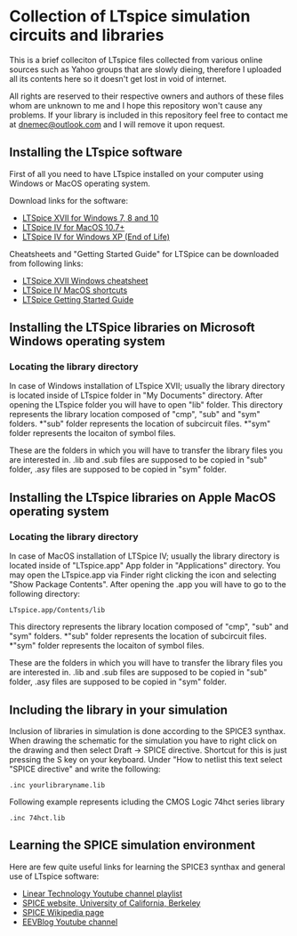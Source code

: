 # Collection of LTspice simulation circuits and libraries

This is a brief colleciton of LTspice files collected from various online sources such as Yahoo groups that are slowly dieing, therefore I uploaded all its contents here so it doesn't get lost in void of internet.

All rights are reserved to their respective owners and authors of these files whom are unknown to me and I hope this repository won't cause any problems.
If your library is included in this repository feel free to contact me at dnemec@outlook.com and I will remove it upon request.

## Installing the LTspice software

First of all you need to have LTspice installed on your computer using Windows or MacOS operating system.

Download links for the software:
* [LTSpice XVII for Windows 7, 8 and 10](http://ltspice.analog.com/software/LTspiceXVII.exe)
* [LTSpice IV for MacOS 10.7+](http://ltspice.analog.com/software/LTspiceIV.dmg)
* [LTSpice IV for Windows XP (End of Life)](http://ltspice.analog.com/software/LTspiceIV.exe/)

Cheatsheets and "Getting Started Guide" for LTSpice can be downloaded from following links:
* [LTSpice XVII Windows cheatsheet](http://www.analog.com/media/en/simulation-models/spice-models/LTspice_ShortcutFlyer.pdf)
* [LTSpice IV MacOS shortcuts](http://www.analog.com/media/en/simulation-models/spice-models/LTspiceShortcutsForMacOSX.pdf)
* [LTSpice Getting Started Guide](http://www.analog.com/media/en/simulation-models/spice-models/LTspiceGettingStartedGuide.pdf)

## Installing the LTSpice libraries on Microsoft Windows operating system

### Locating the library directory
In case of Windows installation of LTspice XVII; usually the library directory is located inside of LTspice folder in "My Documents" directory.
After opening the LTspice folder you will have to open "lib" folder.
This directory represents the library location composed of "cmp", "sub" and "sym" folders.
*"sub" folder represents the location of subcircuit files.
*"sym" folder represents the locaiton of symbol files.

These are the folders in which you will have to transfer the library files you are interested in.
.lib and .sub files are supposed to be copied in "sub" folder, .asy files are supposed to be copied in "sym" folder.

## Installing the LTspice libraries on Apple MacOS operating system

### Locating the library directory
In case of MacOS installation of LTSpice IV; usually the library directory is located inside of "LTspice.app" App folder in "Applications" directory.
You may open the LTspice.app via Finder right clicking the icon and selecting "Show Package Contents".
After opening the .app you will have to go to the following directory:
```
LTspice.app/Contents/lib
```
This directory represents the library location composed of "cmp", "sub" and "sym" folders.
*"sub" folder represents the location of subcircuit files.
*"sym" folder represents the locaiton of symbol files.

These are the folders in which you will have to transfer the library files you are interested in.
.lib and .sub files are supposed to be copied in "sub" folder, .asy files are supposed to be copied in "sym" folder.

## Including the library in your simulation
Inclusion of libraries in simulation is done according to the SPICE3 synthax.
When drawing the schematic for the simulation you have to right click on the drawing and then select Draft -> SPICE directive.
Shortcut for this is just pressing the S key on your keyboard.
Under "How to netlist this text select "SPICE directive" and write the following:
```
.inc yourlibraryname.lib
```
Following example represents icluding the CMOS Logic 74hct series library
```
.inc 74hct.lib
```

## Learning the SPICE simulation environment
Here are few quite useful links for learning the SPICE3 synthax and general use of LTspice software:

* [Linear Technology Youtube channel playlist](https://www.youtube.com/watch?v=JWm8z5fyhP8&list=PL4vooS_8RnzE4EoE27QssuxsccFmspbRP)
* [SPICE website, University of California, Berkeley](https://bwrcs.eecs.berkeley.edu/Classes/IcBook/SPICE/)
* [SPICE Wikipedia page](https://en.wikipedia.org/wiki/SPICE)
* [EEVBlog Youtube channel](https://www.youtube.com/user/EEVblog/)
